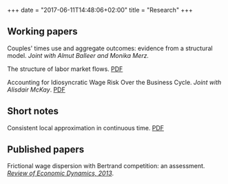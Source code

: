 +++
date = "2017-06-11T14:48:06+02:00"
title = "Research"
+++

## Working papers

Couples' times use and aggregate outcomes: evidence from a structural model. *Joint with Almut Balleer and Monika Merz.*

The structure of labor market flows. [PDF](/pdf/structure-of-labor-market-flows.pdf)

Accounting for Idiosyncratic Wage Risk Over the Business Cycle. *Joint with Alisdair McKay*. [PDF](/pdf/wage_vol.pdf)

## Short notes

Consistent local approximation in continuous time. [PDF](/pdf/consistent-local-continuous.pdf)

## Published papers

Frictional wage dispersion with Bertrand competition: an assessment. [*Review of Economic Dynamics, 2013*](https://www.sciencedirect.com/science/article/pii/S1094202513000094).
